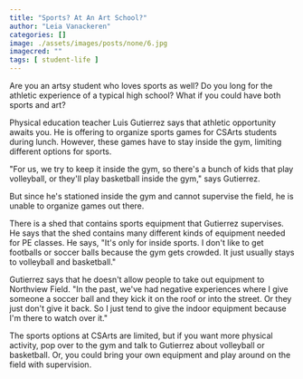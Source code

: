 ```yaml
---
title: "Sports? At An Art School?"
author: "Leia Vanackeren"
categories: []
image: ./assets/images/posts/none/6.jpg
imagecred: ""
tags: [ student-life ]
---
```


Are you an artsy student who loves sports as well? Do you long for the athletic experience of a typical high school? What if you could have both sports and art?

Physical education teacher Luis Gutierrez says that athletic opportunity awaits you. He is offering to organize sports games for CSArts students during lunch. However, these games have to stay inside the gym, limiting different options for sports.

"For us, we try to keep it inside the gym, so there's a bunch of kids that play volleyball, or they'll play basketball inside the gym," says Gutierrez.

But since he's stationed inside the gym and cannot supervise the field, he is unable to organize games out there.

There is a shed that contains sports equipment that Gutierrez supervises. He says that the shed contains many different kinds of equipment needed for PE classes. He says, "It's only for inside sports. I don't like to get footballs or soccer balls because the gym gets crowded. It just usually stays to volleyball and basketball."

Gutierrez says that he doesn't allow people to take out equipment to Northview Field. "In the past, we've had negative experiences where I give someone a soccer ball and they kick it on the roof or into the street. Or they just don't give it back. So I just tend to give the indoor equipment because I'm there to watch over it."

The sports options at CSArts are limited, but if you want more physical activity, pop over to the gym and talk to Gutierrez about volleyball or basketball. Or, you could bring your own equipment and play around on the field with supervision.
